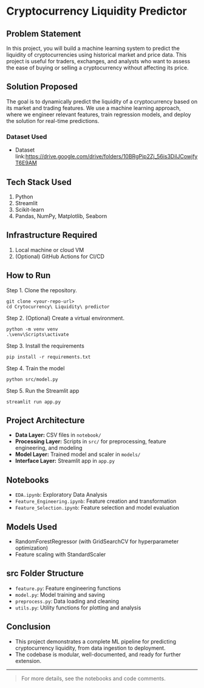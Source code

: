 # Cryptocurrency Liquidity Predictor

## Problem Statement

In this project, you will build a machine learning system to predict the liquidity of cryptocurrencies using historical market and price data. This project is useful for traders, exchanges, and analysts who want to assess the ease of buying or selling a cryptocurrency without affecting its price.

## Solution Proposed

The goal is to dynamically predict the liquidity of a cryptocurrency based on its market and trading features. We use a machine learning approach, where we engineer relevant features, train regression models, and deploy the solution for real-time predictions.

### Dataset Used
- Dataset link:https://drive.google.com/drive/folders/10BRgPip2Zj_56is3DilJCowjfyT6E9AM

## Tech Stack Used

1. Python
2. Streamlit
3. Scikit-learn
4. Pandas, NumPy, Matplotlib, Seaborn

## Infrastructure Required

1. Local machine or cloud VM
2. (Optional) GitHub Actions for CI/CD

## How to Run

Step 1. Clone the repository.

```
git clone <your-repo-url>
cd Crytocurrency\ Liquidity\ predictor
```

Step 2. (Optional) Create a virtual environment.

```
python -m venv venv
.\venv\Scripts\activate
```

Step 3. Install the requirements

```
pip install -r requirements.txt
```

Step 4. Train the model

```
python src/model.py
```

Step 5. Run the Streamlit app

```
streamlit run app.py
```

## Project Architecture

- **Data Layer:** CSV files in `notebook/`
- **Processing Layer:** Scripts in `src/` for preprocessing, feature engineering, and modeling
- **Model Layer:** Trained model and scaler in `models/`
- **Interface Layer:** Streamlit app in `app.py`

## Notebooks
- `EDA.ipynb`: Exploratory Data Analysis
- `Feature_Engineering.ipynb`: Feature creation and transformation
- `Feature_Selection.ipynb`: Feature selection and model evaluation

## Models Used

* RandomForestRegressor (with GridSearchCV for hyperparameter optimization)
* Feature scaling with StandardScaler

## src Folder Structure

- `feature.py`: Feature engineering functions
- `model.py`: Model training and saving
- `preprocess.py`: Data loading and cleaning
- `utils.py`: Utility functions for plotting and analysis

## Conclusion

- This project demonstrates a complete ML pipeline for predicting cryptocurrency liquidity, from data ingestion to deployment.
- The codebase is modular, well-documented, and ready for further extension.

---

> For more details, see the notebooks and code comments.
